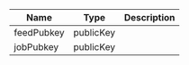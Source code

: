 | Name       | Type      | Description |
| ---------- | --------- | ----------- |
| feedPubkey | publicKey |             |
| jobPubkey  | publicKey |             |
